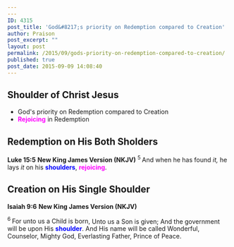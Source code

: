 ```yaml
---
---
ID: 4315
post_title: 'God&#8217;s priority on Redemption compared to Creation'
author: Praison
post_excerpt: ""
layout: post
permalink: /2015/09/gods-priority-on-redemption-compared-to-creation/
published: true
post_date: 2015-09-09 14:08:40
---
```

<h2>Shoulder of Christ Jesus</h2>
<ul>
	<li>God's priority on Redemption compared to Creation</li>
	<li><span style="color: #ff00ff;"><strong>Rejoicing</strong> </span>in Redemption</li>
</ul>
<h2>Redemption on His Both Sholders</h2>
<strong>Luke 15:5</strong> <strong> New King James Version (NKJV)</strong> <span id="en-NKJV-25594" class="text Luke-15-5"><sup class="versenum">5 </sup><span class="woj">And when he has found <i>it,</i> he lays <i>it</i> on his <span style="color: #0000ff;"><strong>shoulders</strong></span>, <span style="color: #ff00ff;"><strong>rejoicing</strong></span>.</span></span>
<h2>Creation on His Single Shoulder</h2>
<strong>Isaiah 9:6</strong> <strong> New King James Version (NKJV)</strong>
<div class="poetry top-1">
<p class="line"><span id="en-NKJV-17836" class="text Isa-9-6"><sup class="versenum">6 </sup>For unto us a Child is born,</span> <span class="text Isa-9-6">Unto us a Son is given;</span> <span class="text Isa-9-6">And the government will be upon His <span style="color: #0000ff;"><strong>shoulder</strong></span>.</span> <span class="text Isa-9-6">And His name will be called</span> <span class="text Isa-9-6">Wonderful, Counselor, Mighty God,</span> <span class="text Isa-9-6">Everlasting Father, Prince of Peace.</span></p>

</div>